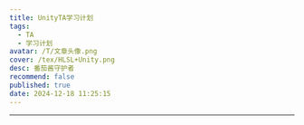 ```yaml
---
title: UnityTA学习计划
tags:
  - TA
  - 学习计划
avatar: /T/文章头像.png
cover: /tex/HLSL+Unity.png
desc: 番茄酱守护者
recommend: false
published: true
date: 2024-12-18 11:25:15
---
```


---

